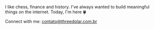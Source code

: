 I like chess, finance and history. I've always wanted to build meaningful things on the internet. Today, I'm here 🍀

Connect with me: contato@threedolar.com.br
